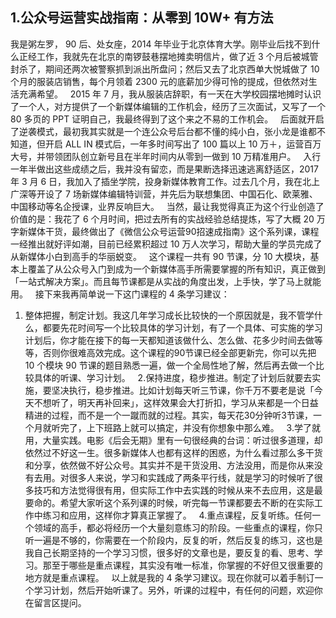 ## 1.公众号运营实战指南：从零到 10W+ 有方法
我是粥左罗， 90 后、处女座，2014 年毕业于北京体育大学。刚毕业后找不到什么正经工作，我就先在北京的南锣鼓巷摆地摊卖明信片，做了近 3 个月后被城管封杀了，期间还两次被警察抓到派出所盘问；然后又去了北京西单大悦城做了 10 个月的服装店销售，每个月领着 2300 元的底薪加少得可怜的提成，但依然对生活充满希望。
 
2015 年 7 月，我从服装店辞职，有一天在大学校园摆地摊时认识了一个人，对方提供了一个新媒体编辑的工作机会，经历了三次面试，又写了一个 80 多页的 PPT 证明自己，我最终得到了这个来之不易的工作机会。
 
后面就开启了逆袭模式，最初我其实就是一个连公众号后台都不懂的纯小白，张小龙是谁都不知道，但开启 ALL IN 模式后，一年多时间写出了 100 篇以上 10 万＋，运营百万大号，并带领团队创立新号且在半年时间内从零到一做到 10 万精准用户。
 
入行一年半做出这些成绩之后，我并没有留恋，而是果断选择迅速逃离舒适区，2017 年 3 月 6 日，我加入了插坐学院，投身新媒体教育工作。过去几个月，我在北上广深等开设了 7 场新媒体编辑特训营，并先后为联想集团、中国石化、欧莱雅、中国移动等名企授课，业界反响巨大。
 
当然，最让我觉得真正为这个行业创造了价值的是：我花了 6 个月时间，把过去所有的实战经验总结提炼，写了大概 20 万字新媒体干货，最终做出了《微信公众号运营90招速成指南》这个系列课，课程一经推出就好评如潮，目前已经累积超过 10 万人次学习，帮助大量的学员完成了从新媒体小白到高手的华丽蜕变。
 
这个课程一共有 90 节课，分 10 大模块，基本上覆盖了从公众号入门到成为一个新媒体高手所需要掌握的所有知识，真正做到「一站式解决方案」。而且每节课都是从实战的角度出发，上手快，学了马上就能用。
 
接下来我再简单说一下这门课程的 4 条学习建议：
 


1. 整体把握，制定计划。我这几年学习成长比较快的一个原因就是，我不管学什么，都要先花时间写一个比较具体的学习计划，有了一个具体、可实施的学习计划后，你才能在接下的每一天都知道该做什么、怎么做、花多少时间去做等等，否则你很难高效完成。这个课程的90节课已经全部更新完，你可以先把 10 个模块 90 节课的题目熟悉一遍，做一个全局性地了解，然后再去做一个比较具体的听课、学习计划。
 
2.保持进度，稳步推进。制定了计划后就要去实施，要坚决执行，稳步推进。比如计划每天听三节课，你千万不要老是说「今天不想听了，明天再补回来」，这样效果会大打折扣，学习从来都是一个日益精进的过程，而不是一个一蹴而就的过程。其实，每天花30分钟听3节课，一个月就听完了，上下班路上就可以搞定，并没有你想象中那么难。
 
3.学了就用，大量实践。电影《后会无期》里有一句很经典的台词：听过很多道理，却依然过不好这一生。很多新媒体人也都有这样的困惑，为什么看过那么多干货和分享，依然做不好公众号。其实并不是干货没用、方法没用，而是你从来没有去用。对很多人来说，学习和实践成了两条平行线，就是学习的时候听了很多技巧和方法觉得很有用，但实际工作中去实践的时候从来不去应用，这是最要命的。希望大家听这个系列课的时候，听完每一节课都要去不断的在实际工作中练习和应用，这样你才算真正掌握了。
 
4.重点课程，反复听练。任何一个领域的高手，都必将经历一个大量刻意练习的阶段。一些重点的课程，你只听一遍是不够的，你需要在一个阶段内，反复的听，然后反复的练习，这也是我自己长期坚持的一个学习习惯，很多好的文章也是，要反复的看、思考、学习。那至于哪些是重点课程，其实没有唯一标准，你掌握的不好但又很重要的地方就是重点课程。
 
以上就是我的 4 条学习建议。现在你就可以着手制订一个学习计划，然后开始听课了。另外，听课的过程中，有任何的问题，欢迎你在留言区提问。
